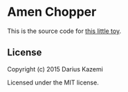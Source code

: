 # Amen Chopper
This is the source code for [this little toy](http://tinysubversions.com/stuff/amen/).

## License
Copyright (c) 2015 Darius Kazemi

Licensed under the MIT license.
